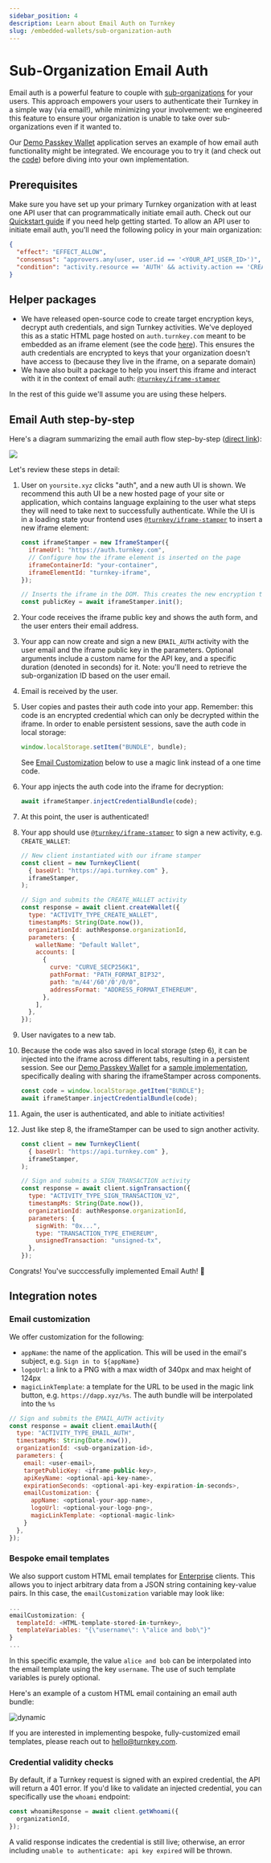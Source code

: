 ```yaml
---
sidebar_position: 4
description: Learn about Email Auth on Turnkey
slug: /embedded-wallets/sub-organization-auth
---
```


# Sub-Organization Email Auth

Email auth is a powerful feature to couple with [sub-organizations](/concepts/Sub-Organizations) for your users. This approach empowers your users to authenticate their Turnkey in a simple way (via email!), while minimizing your involvement: we engineered this feature to ensure your organization is unable to take over sub-organizations even if it wanted to.

Our [Demo Passkey Wallet](https://wallet.tx.xyz) application serves an example of how email auth functionality might be integrated. We encourage you to try it (and check out the [code](https://github.com/tkhq/demo-passkey-wallet)) before diving into your own implementation.

## Prerequisites

Make sure you have set up your primary Turnkey organization with at least one API user that can programmatically initiate email auth. Check out our [Quickstart guide](/getting-started/quickstart) if you need help getting started. To allow an API user to initiate email auth, you'll need the following policy in your main organization:

```json JSON
{
  "effect": "EFFECT_ALLOW",
  "consensus": "approvers.any(user, user.id == '<YOUR_API_USER_ID>')",
  "condition": "activity.resource == 'AUTH' && activity.action == 'CREATE'"
}
```

## Helper packages

- We have released open-source code to create target encryption keys, decrypt auth credentials, and sign Turnkey activities. We've deployed this as a static HTML page hosted on `auth.turnkey.com` meant to be embedded as an iframe element (see the code [here](https://github.com/tkhq/frames)). This ensures the auth credentials are encrypted to keys that your organization doesn't have access to (because they live in the iframe, on a separate domain)
- We have also built a package to help you insert this iframe and interact with it in the context of email auth: [`@turnkey/iframe-stamper`](https://www.npmjs.com/package/@turnkey/iframe-stamper)

In the rest of this guide we'll assume you are using these helpers.

## Email Auth step-by-step

Here's a diagram summarizing the email auth flow step-by-step ([direct link](/img/email_auth_steps.png)):

<img src="/img/email_auth_steps.png" />

Let's review these steps in detail:

1.  User on `yoursite.xyz` clicks "auth", and a new auth UI is shown. We recommend this auth UI be a new hosted page of your site or application, which contains language explaining to the user what steps they will need to take next to successfully authenticate. While the UI is in a loading state your frontend uses [`@turnkey/iframe-stamper`](https://www.npmjs.com/package/@turnkey/iframe-stamper) to insert a new iframe element:

    ```js
    const iframeStamper = new IframeStamper({
      iframeUrl: "https://auth.turnkey.com",
      // Configure how the iframe element is inserted on the page
      iframeContainerId: "your-container",
      iframeElementId: "turnkey-iframe",
    });

    // Inserts the iframe in the DOM. This creates the new encryption target key
    const publicKey = await iframeStamper.init();
    ```

2.  Your code receives the iframe public key and shows the auth form, and the user enters their email address.
3.  Your app can now create and sign a new `EMAIL_AUTH` activity with the user email and the iframe public key in the parameters. Optional arguments include a custom name for the API key, and a specific duration (denoted in seconds) for it. Note: you'll need to retrieve the sub-organization ID based on the user email.
4.  Email is received by the user.
5.  User copies and pastes their auth code into your app. Remember: this code is an encrypted credential which can only be decrypted within the iframe. In order to enable persistent sessions, save the auth code in local storage:

    ```js
    window.localStorage.setItem("BUNDLE", bundle);
    ```

    See [Email Customization](#email-customization) below to use a magic link instead of a one time code.

6.  Your app injects the auth code into the iframe for decryption:

    ```js
    await iframeStamper.injectCredentialBundle(code);
    ```

7.  At this point, the user is authenticated!

8.  Your app should use [`@turnkey/iframe-stamper`](https://www.npmjs.com/package/@turnkey/iframe-stamper) to sign a new activity, e.g. `CREATE_WALLET`:

    ```js
    // New client instantiated with our iframe stamper
    const client = new TurnkeyClient(
      { baseUrl: "https://api.turnkey.com" },
      iframeStamper,
    );

    // Sign and submits the CREATE_WALLET activity
    const response = await client.createWallet({
      type: "ACTIVITY_TYPE_CREATE_WALLET",
      timestampMs: String(Date.now()),
      organizationId: authResponse.organizationId,
      parameters: {
        walletName: "Default Wallet",
        accounts: [
          {
            curve: "CURVE_SECP256K1",
            pathFormat: "PATH_FORMAT_BIP32",
            path: "m/44'/60'/0'/0/0",
            addressFormat: "ADDRESS_FORMAT_ETHEREUM",
          },
        ],
      },
    });
    ```

9.  User navigates to a new tab.

10. Because the code was also saved in local storage (step 6), it can be injected into the iframe across different tabs, resulting in a persistent session. See our [Demo Passkey Wallet](https://wallet.tx.xyz) for a [sample implementation](https://github.com/tkhq/demo-passkey-wallet/blob/2182c36583fbda79f762ce5d0c70db4926feb547/frontend/app/email-auth/page.tsx#L112-L117), specifically dealing with sharing the iframeStamper across components.

    ```js
    const code = window.localStorage.getItem("BUNDLE");
    await iframeStamper.injectCredentialBundle(code);
    ```

11. Again, the user is authenticated, and able to initiate activities!

12. Just like step 8, the iframeStamper can be used to sign another activity.

    ```js
    const client = new TurnkeyClient(
      { baseUrl: "https://api.turnkey.com" },
      iframeStamper,
    );

    // Sign and submits a SIGN_TRANSACTION activity
    const response = await client.signTransaction({
      type: "ACTIVITY_TYPE_SIGN_TRANSACTION_V2",
      timestampMs: String(Date.now()),
      organizationId: authResponse.organizationId,
      parameters: {
        signWith: "0x...",
        type: "TRANSACTION_TYPE_ETHEREUM",
        unsignedTransaction: "unsigned-tx",
      },
    });
    ```

Congrats! You've succcessfully implemented Email Auth! 🥳

## Integration notes

### Email customization

We offer customization for the following:

- `appName`: the name of the application. This will be used in the email's subject, e.g. `Sign in to ${appName}`
- `logoUrl`: a link to a PNG with a max width of 340px and max height of 124px
- `magicLinkTemplate`: a template for the URL to be used in the magic link button, e.g. `https://dapp.xyz/%s`. The auth bundle will be interpolated into the `%s`

```js
// Sign and submits the EMAIL_AUTH activity
const response = await client.emailAuth({
  type: "ACTIVITY_TYPE_EMAIL_AUTH",
  timestampMs: String(Date.now()),
  organizationId: <sub-organization-id>,
  parameters: {
    email: <user-email>,
    targetPublicKey: <iframe-public-key>,
    apiKeyName: <optional-api-key-name>,
    expirationSeconds: <optional-api-key-expiration-in-seconds>,
    emailCustomization: {
      appName: <optional-your-app-name>,
      logoUrl: <optional-your-logo-png>,
      magicLinkTemplate: <optional-magic-link>
    }
  },
});
```

### Bespoke email templates

We also support custom HTML email templates for [Enterprise](https://www.turnkey.com/pricing) clients. This allows you to inject arbitrary data from a JSON string containing key-value pairs. In this case, the `emailCustomization` variable may look like:

```js
...
emailCustomization: {
  templateId: <HTML-template-stored-in-turnkey>,
  templateVariables: "{\"username\": \"alice and bob\"}"
}
...
```

In this specific example, the value `alice and bob` can be interpolated into the email template using the key `username`. The use of such template variables is purely optional.

Here's an example of a custom HTML email containing an email auth bundle:

<p style={{ textAlign: "center" }}>
  <img src="/img/email-auth-example-dynamic.png" alt="dynamic" style={{ width: 540 }} />  
</p>

If you are interested in implementing bespoke, fully-customized email templates, please reach out to <hello@turnkey.com>.

### Credential validity checks

By default, if a Turnkey request is signed with an expired credential, the API will return a 401 error. If you'd like to validate an injected credential, you can specifically use the `whoami` endpoint:

```js
const whoamiResponse = await client.getWhoami({
  organizationId,
});
```

A valid response indicates the credential is still live; otherwise, an error including `unable to authenticate: api key expired` will be thrown.
